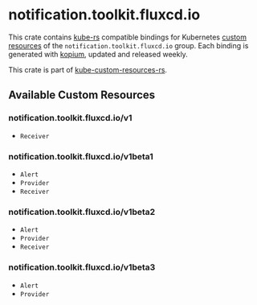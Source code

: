 <!--
SPDX-FileCopyrightText: The kube-custom-resources-rs Authors
SPDX-License-Identifier: 0BSD
 -->

# notification.toolkit.fluxcd.io

This crate contains [kube-rs](https://kube.rs/) compatible bindings for Kubernetes [custom resources](https://kubernetes.io/docs/tasks/extend-kubernetes/custom-resources/custom-resource-definitions/) of the `notification.toolkit.fluxcd.io` group. Each binding is generated with [kopium](https://github.com/kube-rs/kopium), updated and released weekly.

This crate is part of [kube-custom-resources-rs](https://github.com/metio/kube-custom-resources-rs).

## Available Custom Resources

### notification.toolkit.fluxcd.io/v1
- `Receiver`
### notification.toolkit.fluxcd.io/v1beta1
- `Alert`
- `Provider`
- `Receiver`
### notification.toolkit.fluxcd.io/v1beta2
- `Alert`
- `Provider`
- `Receiver`
### notification.toolkit.fluxcd.io/v1beta3
- `Alert`
- `Provider`
